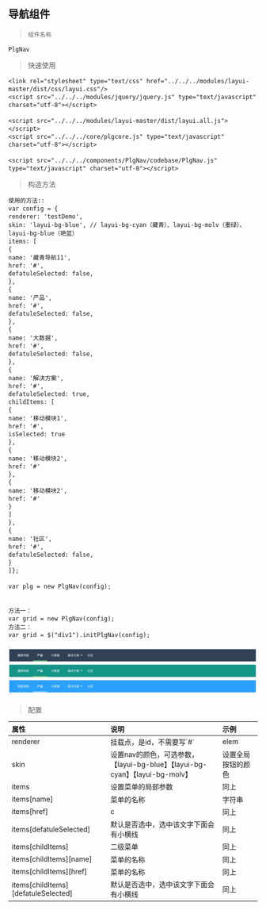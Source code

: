 ## 导航组件

> ```
> 组件名称
> ```

```
PlgNav
```

> 快速使用

```
<link rel="stylesheet" type="text/css" href="../../../modules/layui-master/dist/css/layui.css"/>
<script src="../../../modules/jquery/jquery.js" type="text/javascript" charset="utf-8"></script>

<script src="../../../modules/layui-master/dist/layui.all.js"></script>
<script src="../../../core/plgcore.js" type="text/javascript" charset="utf-8"></script>

<script src="../../../components/PlgNav/codebase/PlgNav.js" type="text/javascript" charset="utf-8"></script>
```

> 构造方法

```
使用的方法::
var config = {
renderer: 'testDemo',
skin: 'layui-bg-blue', // layui-bg-cyan（藏青）、layui-bg-molv（墨绿）、layui-bg-blue（艳蓝）
items: [
{
name: '藏青导航11',
href: '#',
defatuleSelected: false,
},
{
name: '产品',
href: '#',
defatuleSelected: false,
},
{
name: '大数据',
href: '#',
defatuleSelected: false,
},
{
name: '解决方案',
href: '#',
defatuleSelected: true,
childItems: [
{
name: '移动模块1',
href: '#',
isSelected: true
},
{
name: '移动模块2',
href: '#'
},
{
name: '移动模块2',
href: '#'
}
]
},
{
name: '社区',
href: '#',
defatuleSelected: false,
}
]};

var plg = new PlgNav(config);


方法一：
var grid = new PlgNav(config);
方法二：
var grid = $("div1").initPlgNav(config);
```

![](/assets/nav.png)

> 配置

| 属性 | 说明 | 示例 |
| :--- | :--- | :--- |
| renderer | 挂载点，是id，不需要写\`\#\` | elem |
| skin | 设置nav的颜色，可选参数，【layui-bg-blue】【layui-bg-cyan】【layui-bg-molv】 | 设置全局按钮的颜色 |
| items | 设置菜单的局部参数 | 同上 |
| items\[name\] | 菜单的名称 | 字符串 |
| items\[href\] | c | 同上 |
| items\[defatuleSelected\] | 默认是否选中，选中该文字下面会有小横线 | 同上 |
| items\[childItems\] | 二级菜单 | 同上 |
| items\[childItems\]\[name\] | 菜单的名称 | 同上 |
| items\[childItems\]\[href\] | 菜单的名称 | 同上 |
| items\[childItems\]\[defatuleSelected\] | 默认是否选中，选中该文字下面会有小横线 | 同上 |






